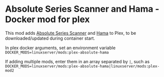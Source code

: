 # Absolute Series Scanner and Hama - Docker mod for plex

This mod adds [Absolute Series Scanner](https://github.com/ZeroQI/Absolute-Serie-Scanner) and [Hama](https://github.com/ZeroQI/Hama.bundle) to Plex, to be downloaded/updated during container start.

In plex docker arguments, set an environment variable `DOCKER_MODS=linuxserver/mods:plex-absolute-hama`

If adding multiple mods, enter them in an array separated by `|`, such as `DOCKER_MODS=linuxserver/mods:plex-absolute-hama|linuxserver/mods:plex-mod2`
